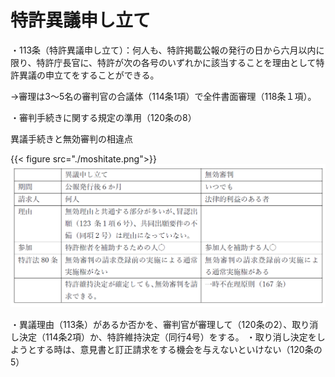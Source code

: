 # 特許異議申し立て


・113条（特許異議申し立て）：何人も、特許掲載公報の発行の日から六月以内に限り、特許庁長官に、特許が次の各号のいずれかに該当することを理由として特許異議の申立てをすることができる。

→審理は3～5名の審判官の合議体（114条1項）で全件書面審理（118条１項）。

・審判手続きに関する規定の準用（120条の8）

異議手続きと無効審判の相違点

{{< figure src="./moshitate.png">}}
![Minion](./moshitate.png)


・異議理由（113条）があるか否かを、審判官が審理して（120条の2）、取り消し決定（114条2項）か、特許維持決定（同行4号）をする。
・取り消し決定をしようとする時は、意見書と訂正請求をする機会を与えないといけない（120条の5）


